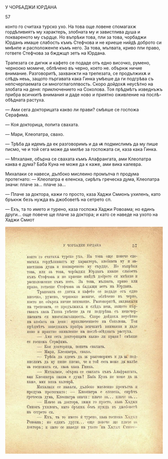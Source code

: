 ﻿У ЧОРБАДЖИ ЮРДАНА

57

конто го считаха турско ухо. На това още ловене спомагахж гордѣливиятъ му характеръ, злобната му и завистлива душа и поквареното му сърдце. Но въпрѣки това, пли за това, чорбаджи Юрданъ имаше слабость къмъ Стефчова и не криеше нийдѣ доброто си мнѣнпе и расположенпе къмъ него. За това, мълвата, криво пли право, гответе Стефчова за бжджщп зетъ на Юрдана.

Трапезата се дигнж и кафето се подаде отъ едно височко, румено, чернооко момиче, облѣчено въ черно, което не. обърнж ничие внимание. Разговоритѣ, захванжти на трепезата, се продължихѫ и слѣдъ неьь, защото пъргавата кака Гинка умѣеше да ги подгрѣва съ непсчерпаемата си многоглаголпвость. Скоро дойдохѫ неусѣтно на злобата на деня: приключението на Соколова. Тоя прѣдмѣтъ изведнъжъ прибра всичкитѣ внимания и даде ново и приятно оживление на послѣ-обѣдната растуха.

— Ами сега докторицата какво ли прави? смѣяше се госпожа Серафима.

— Коя докторица, попита свахата.

— Мари, Клеопатра, свахо.

— Трѣба да идемъ да ек разговоримъ и да ѭ подмислимъ да му пише писмо, че и той сега може да милѣе за госпожата си, каза кака Гинка.

— Мпхалаке, обърна се свахата къмъ Алафрангата, ами Клеопатра каква е дума? Баба Куна не може да к каже, ами вика калевра.

Михалаки се навеси, дълбоко мислеино промълча п продума протегнато: — Клеопатра е еленска, сирѣлъ греческа дума, Клеопатра значи: плаче за... плаче за...

— Плаче за доктора, кажи го просто, каза Хаджи Смионъ ухиленъ, като бръкнж безъ нужда въ джобоветѣ на сетрето сп.

— Ехъ, та то името и турено, каза госпожа Хаджи Ровоама; но единъ други... още повече ще плаче за доктора; и като се наведе на ухото на Хаджи Смиот

![original](../images/070.jpg)

